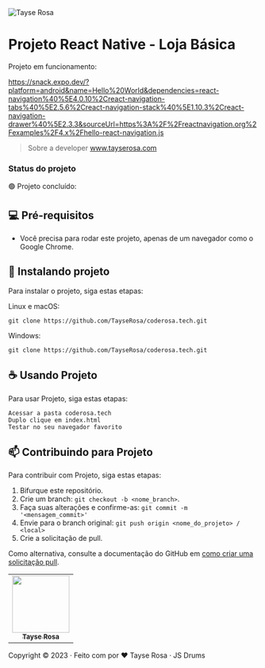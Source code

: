 <img src="https://tayserosa.com/wp-content/uploads/2024/08/Topo.png" alt="Tayse Rosa">

# Projeto React Native - Loja Básica

Projeto em funcionamento: 

https://snack.expo.dev/?platform=android&name=Hello%20World&dependencies=react-navigation%40%5E4.0.10%2Creact-navigation-tabs%40%5E2.5.6%2Creact-navigation-stack%40%5E1.10.3%2Creact-navigation-drawer%40%5E2.3.3&sourceUrl=https%3A%2F%2Freactnavigation.org%2Fexamples%2F4.x%2Fhello-react-navigation.js

> Sobre a developer www.tayserosa.com

### Status do projeto

🟢 Projeto concluído:

## 💻 Pré-requisitos

- Você precisa para rodar este projeto, apenas de um navegador como o Google Chrome.


## 🚀 Instalando projeto

Para instalar o projeto, siga estas etapas:

Linux e macOS:

```
git clone https://github.com/TayseRosa/coderosa.tech.git
```

Windows:
```
git clone https://github.com/TayseRosa/coderosa.tech.git
```

## ☕ Usando Projeto

Para usar Projeto, siga estas etapas:

```
Acessar a pasta coderosa.tech
Duplo clique em index.html
Testar no seu navegador favorito
```

## 📫 Contribuindo para Projeto

Para contribuir com Projeto, siga estas etapas:

1. Bifurque este repositório.
2. Crie um branch: `git checkout -b <nome_branch>`.
3. Faça suas alterações e confirme-as: `git commit -m '<mensagem_commit>'`
4. Envie para o branch original: `git push origin <nome_do_projeto> / <local>`
5. Crie a solicitação de pull.

Como alternativa, consulte a documentação do GitHub em [como criar uma solicitação pull](https://help.github.com/en/github/collaborating-with-issues-and-pull-requests/creating-a-pull-request).


<table>
  <tr>
    <td align="center">
      <a href="https://github.com/TayseRosa" title="Tayse Code Rosa">
        <img src="https://avatars.githubusercontent.com/u/31596454?v=4" width=115><br>
        <sub>
          <b>Tayse Rosa</b>
        </sub>
      </a>
    </td>
  </tr>
</table>

Copyright :copyright: 2023 · Feito com por ❤️ Tayse Rosa · JS Drums
